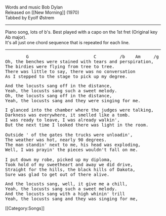 Words and music Bob Dylan<br>
Released on [[New Morning]] (1970)<br>
Tabbed by Eyolf Østrem

----
Piano song, lots of b's. Best played with a capo on the 1st fret
(Original key Ab major).<br>
It's all just one chord sequence that is repeated for each line.

----
<pre class="verse">
        G                         C         /b    Am     /g
Oh, the benches were stained with tears and perspiration,
The birdies were flying from tree to tree.
There was little to say, there was no conversation
As I stepped to the stage to pick up my degree.
</pre>

<pre class="refrain">
And the locusts sang off in the distance,
Yeah, the locusts sang such a sweet melody.
Oh, the locusts sang off in the distance,
Yeah, the locusts sang and they were singing for me.
</pre>

<pre class="verse">
I glanced into the chamber where the judges were talking,
Darkness was everywhere, it smelled like a tomb.
I was ready to leave, I was already walkin',
But the next time I looked there was light in the room.

Outside ' of the gates the trucks were unloadin',
The weather was hot, nearly 90 degrees.
The man standin' next to me, his head was exploding,
Well, I was prayin' the pieces wouldn't fall on me.

I put down my robe, picked up my diploma,
Took hold of my sweetheart and away we did drive,
Straight for the hills, the black hills of Dakota,
Sure was glad to get out of there alive.
</pre>

<pre class="refrain">
And the locusts sang, well, it give me a chill,
Yeah, the locusts sang such a sweet melody.
And the locusts sang with a high whinin' trill
Yeah, the locusts sang and they was singing for me,
</pre>

[[Category:Songs]]